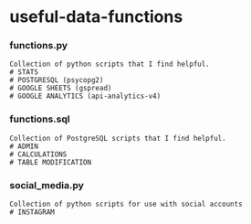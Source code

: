 # useful-data-functions

### functions.py
	Collection of python scripts that I find helpful.
    # STATS
    # POSTGRESQL (psycopg2)
    # GOOGLE SHEETS (gspread)
    # GOOGLE ANALYTICS (api-analytics-v4)

### functions.sql
    Collection of PostgreSQL scripts that I find helpful.
    # ADMIN
    # CALCULATIONS
    # TABLE MODIFICATION

### social_media.py
    Collection of python scripts for use with social accounts
    # INSTAGRAM